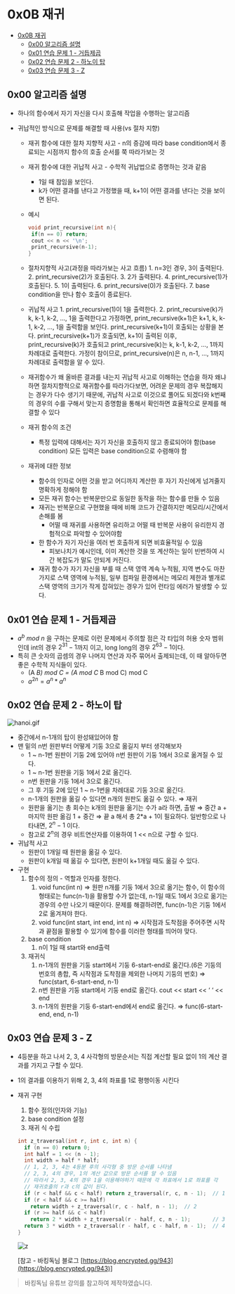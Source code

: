 # 0x0B 재귀

<!--ts-->

- [0x0B 재귀](#0x0b-재귀)
  - [0x00 알고리즘 설명](#0x00-알고리즘-설명)
  - [0x01 연습 문제 1 - 거듭제곱](#0x01-연습-문제-1---거듭제곱)
  - [0x02 연습 문제 2 - 하노이 탑](#0x02-연습-문제-2---하노이-탑)
  - [0x03 연습 문제 3 - Z](#0x03-연습-문제-3---z)

<!-- Created by https://github.com/ekalinin/github-markdown-toc -->
<!-- Added by: sungminyou, at: 2022년 6월 28일 화요일 12시 57분 17초 KST -->

<!--te-->

## 0x00 알고리즘 설명

- 하나의 함수에서 자기 자신을 다시 호출해 작업을 수행하는 알고리즘
- 귀납적인 방식으로 문제를 해결할 때 사용(vs 절차 지향)

  - 재귀 함수에 대한 절차 지향적 사고 - n의 증감에 따라 base condition에서 종료되는 시점까지 함수의 호출 순서를 쭉 따라가보는 것
  - 재귀 함수에 대한 귀납적 사고 - 수학적 귀납법으로 증명하는 것과 같음
    - 1일 때 참임을 보인다.
    - k가 어떤 결과를 낸다고 가정했을 때, k+1이 어떤 결과를 낸다는 것을 보이면 된다.
  - 예시

    ```cpp
    void print_recursive(int n){
     if(n == 0) return;
     cout << n << '\n';
     print_recursive(n-1);
    }
    ```

  - 절차지향적 사고(과정을 따라가보는 사고 흐름) 1. n=3인 경우, 3이 출력된다. 2. print_recursive(2)가 호출된다. 3. 2가 출력된다. 4. print_recursive(1)가 호출된다. 5. 1이 출력된다. 6. print_recursive(0)가 호출된다. 7. base condition을 만나 함수 호출이 종료된다.

  - 귀납적 사고 1. print_recursive(1)이 1을 출력한다. 2. print_recursive(k)가 k, k-1, k-2, ..., 1을 출력한다고 가정하면, print_recursive(k+1)은 k+1, k, k-1, k-2, ..., 1을 출력함을 보인다. print_recursive(k+1)이 호출되는 상황을 본다. print_recursive(k+1)가 호출되면, k+1이 출력된 이후, print_recursive(k)가 호출되고 print_recursive(k)는 k, k-1, k-2, ..., 1까지 차례대로 출력한다. 가정이 참이므로, print_recursive(n)은 n, n-1, ..., 1까지 차례대로 출력함을 알 수 있다.

  - 재귀함수가 왜 올바른 결과를 내는지 귀납적 사고로 이해하는 연습을 하자 왜냐하면 절차지향적으로 재귀함수를 따라가다보면, 어려운 문제의 경우 복잡해지는 경우가 다수 생기기 때문에, 귀납적 사고로 이것으로 풀어도 되겠다와 k번째의 경우의 수를 구해서 맞는지 증명함을 통해서 확인하면 효율적으로 문제를 해결할 수 있다
  - 재귀 함수의 조건
    - 특정 입력에 대해서는 자기 자신을 호출하지 않고 종료되어야 함(base condition) 모든 입력은 base condition으로 수렴해야 함
  - 재귀에 대한 정보
    - 함수의 인자로 어떤 것을 받고 어디까지 계산한 후 자기 자신에게 넘겨줄지 명확하게 정해야 함
    - 모든 재귀 함수는 반복문만으로 동일한 동작을 하는 함수를 만들 수 있음
    - 재귀는 반복문으로 구현했을 때에 비해 코드가 간결하지만 메모리/시간에서 손해를 봄
      - 어떨 때 재귀를 사용하면 유리하고 어떨 때 반복문 사용이 유리한지 경험적으로 파악할 수 있어야함
    - 한 함수가 자기 자신을 여러 번 호출하게 되면 비효율적일 수 있음
      - 피보나치가 예시인데, 이미 계산한 것을 또 계산하는 일이 빈번하여 시간 복잡도가 말도 안되게 커진다.
    - 재귀 함수가 자기 자신을 부를 때 스택 영역 계속 누적됨, 지역 변수도 마찬가지로 스택 영역에 누적됨, 일부 컴파일 환경에서는 메모리 제한과 별개로 스택 영역의 크기가 작게 잡혀있는 경우가 있어 런타임 에러가 발생할 수 있다.

## 0x01 연습 문제 1 - 거듭제곱

- $a^b\ mod\ n$ 을 구하는 문제로 이런 문제에서 주의할 점은 각 타입의 허용 숫자 범위인데 int의 경우 $2^{31} - 1$까지 이고, long long의 경우 $2^{63} - 1$이다.
- 특히 큰 숫자의 곱셈의 경우 나머지 연산과 자주 묶어서 출제되는데, 이 때 알아두면 좋은 수학적 지식들이 있다.
  - (A _B) mod C = (A mod C_ B mod C) mod C
  - $a^{2n} = a^n * a^n$

## 0x02 연습 문제 2 - 하노이 탑

![hanoi.gif](https://user-images.githubusercontent.com/48282185/160282171-6ac2b913-7026-4478-a511-fc7852e2a1af.gif)

- 중간에서 n-1개의 탑이 완성돼있어야 함
- 맨 밑의 n번 원판부터 어떻게 기둥 3으로 옮길지 부터 생각해보자
  - 1 ~ n-1번 원판이 기둥 2에 있어야 n번 원판이 기둥 1에서 3으로 옮겨질 수 있다.
  - 1 ~ n-1번 원판을 기둥 1에서 2로 옮긴다.
  - n번 원판을 기둥 1에서 3으로 옮긴다.
  - 그 후 기둥 2에 있던 1 ~ n-1번을 차례대로 기둥 3으로 옮긴다.
  - n-1개의 원판을 옮길 수 있다면 n개의 원판도 옮길 수 있다. ⇒ 재귀
  - 원판을 옮기는 총 회수는 k개의 원판을 옮기는 수가 a라 하면, 출발 ⇒ 중간 a + 마지막 원판 옮김 1 + 중간 ⇒ 끝 a 해서 총 2\*a + 1이 필요하다. 일반항으로 나타내면, $2^n -1$ 이다.
  - 참고로 $2^n$의 경우 비트연산자를 이용하여 1 << n으로 구할 수 있다.
- 귀납적 사고
  - 원판이 1개일 때 원판을 옮길 수 있다.
  - 원판이 k개일 때 옮길 수 있다면, 원판이 k+1개일 때도 옮길 수 있다.
- 구현
  1. 함수의 정의 - 역할과 인자를 정한다.
     1. void func(int n) ⇒ 원판 n개를 기둥 1에서 3으로 옮기는 함수, 이 함수의 형태로는 func(n-1)을 활용할 수가 없는데, n-1일 때도 1에서 3으로 옮기는 경우의 수만 나오기 때문이다. 문제를 해결하려면, func(n-1)은 기둥 1에서 2로 옮겨져야 한다.
     2. void func(int start, int end, int n) ⇒ 시작점과 도착점을 주어주면 시작과 끝점을 활용할 수 있기에 함수를 이러한 형태를 띄어야 맞다.
  2. base condition
     1. n이 1일 때 start와 end출력
  3. 재귀식
     1. n-1개의 원판을 기둥 start에서 기둥 6-start-end로 옮긴다.(6은 기둥의 번호의 총합, 즉 시작점과 도착점을 제외한 나머지 기둥의 번호) ⇒ func(start, 6-start-end, n-1)
     2. n번 원판을 기둥 start에서 기둥 end로 옮긴다. cout << start << ‘ ‘ << end
     3. n-1개의 원판을 기둥 6-start-end에서 end로 옮긴다. ⇒ func(6-start-end, end, n-1)

## 0x03 연습 문제 3 - Z

- 4등분을 하고 나서 2, 3, 4 사각형의 방문순서는 직접 계산할 필요 없이 1의 계산 결과를 가지고 구할 수 있다.
- 1의 결과를 이용하기 위해 2, 3, 4의 좌표를 1로 평행이동 시킨다
- 재귀 구현

  1. 함수 정의(인자와 기능)
  2. base condition 설정
  3. 재귀 식 수립

  ```cpp
  int z_traversal(int r, int c, int n) {
    if (n == 0) return 0;
    int half = 1 << (n - 1);
    int width = half * half;
    // 1, 2, 3, 4는 4등분 후의 사각형 중 방문 순서를 나타냄
    // 2, 3, 4의 경우, 1의 계산 값으로 방문 순서를 알 수 있음
    // 따라서 2, 3, 4의 경우 1을 이용해야하기 때문에 각 좌표에서 1로 좌표를 각
    // 재귀호출의 r과 c의 값이 된다.
    if (r < half && c < half) return z_traversal(r, c, n - 1);  // 1
    if (r < half && c >= half)
      return width + z_traversal(r, c - half, n - 1);  // 2
    if (r >= half && c < half)
      return 2 * width + z_traversal(r - half, c, n - 1);       // 3
    return 3 * width + z_traversal(r - half, c - half, n - 1);  // 4
  }
  ```

  ![z](https://user-images.githubusercontent.com/48282185/160282214-6044a020-5190-4dbf-8f57-bd8f9db49348.png)

  [참고 - 바킹독님 블로그 [https://blog.encrypted.gg/943](https://blog.encrypted.gg/943)]

> 바킹독님 유튜브 강의를 참고하여 제작하였습니다.
